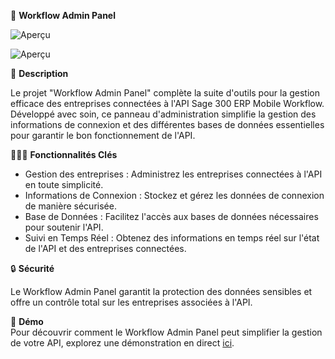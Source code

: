 📱 **Workflow Admin Panel**  

![Aperçu](https://i.ibb.co/P6HDgXZ/w.png)

![Aperçu](https://i.ibb.co/SBQ97pv/e.png)



📁 **Description**  

Le projet "Workflow Admin Panel" complète la suite d'outils pour la gestion efficace des entreprises connectées à l'API Sage 300 ERP Mobile Workflow. Développé avec soin, ce panneau d'administration simplifie la gestion des informations de connexion et des différentes bases de données essentielles pour garantir le bon fonctionnement de l'API.

🧑🏻‍💼 **Fonctionnalités Clés**  

- Gestion des entreprises : Administrez les entreprises connectées à l'API en toute simplicité.
- Informations de Connexion : Stockez et gérez les données de connexion de manière sécurisée.
- Base de Données : Facilitez l'accès aux bases de données nécessaires pour soutenir l'API.
- Suivi en Temps Réel : Obtenez des informations en temps réel sur l'état de l'API et des entreprises connectées.

🔒 **Sécurité**  

Le Workflow Admin Panel garantit la protection des données sensibles et offre un contrôle total sur les entreprises associées à l'API.

🎁 **Démo**  
Pour découvrir comment le Workflow Admin Panel peut simplifier la gestion de votre API, explorez une démonstration en direct [ici](https://workflow.vbs-solutions.com/).


